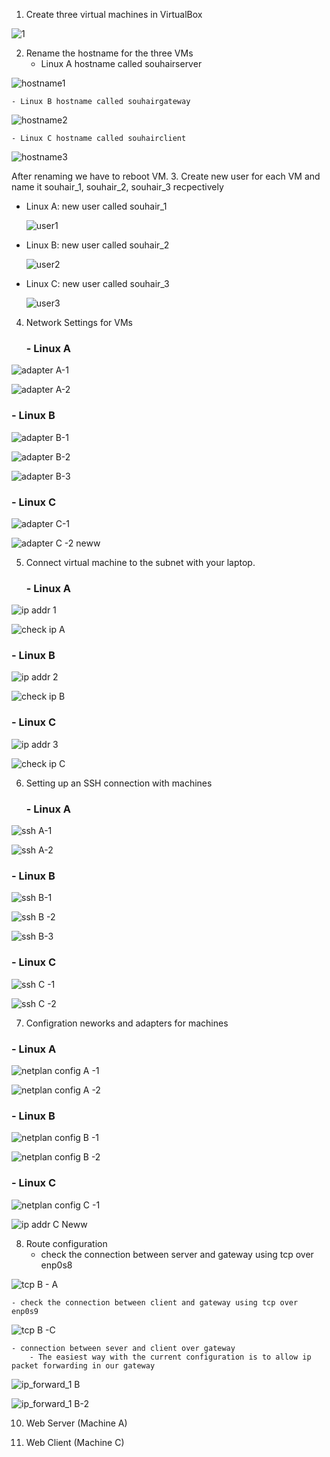 1. Create three virtual machines in VirtualBox

  ![1](https://user-images.githubusercontent.com/25878224/224850734-a82484fe-b9b8-4773-b2c2-9e11c71e6bf2.PNG)

2. Rename the hostname for the three VMs
    - Linux A hostname called souhairserver
    
  ![hostname1](https://user-images.githubusercontent.com/25878224/224851340-bea6e79f-a6c6-40eb-a44f-dd2023e6003d.PNG)


    - Linux B hostname called souhairgateway
    
  ![hostname2](https://user-images.githubusercontent.com/25878224/224852802-ccc60827-ced8-448a-9bb7-bdb4d51e45b2.PNG)

    - Linux C hostname called souhairclient
    
  ![hostname3](https://user-images.githubusercontent.com/25878224/224851349-422d36ed-e4e3-4f80-ae5d-f85e79891276.PNG)


After renaming we have to reboot VM.
3. Create new user for each VM and name it souhair_1, souhair_2, souhair_3 recpectively

- Linux A: new user called souhair_1

  ![user1](https://user-images.githubusercontent.com/25878224/224853045-de609537-bf40-4ec0-b8ca-4c3000e2d8cf.PNG)

- Linux B: new user called souhair_2

  ![user2](https://user-images.githubusercontent.com/25878224/224853066-a1225ce1-33bd-4ffc-a6dc-b15457c59af3.PNG)

- Linux C: new user called souhair_3

  ![user3](https://user-images.githubusercontent.com/25878224/224853080-5118e568-926b-46a3-8c9d-1a3cd50c931b.PNG)

4. Network Settings for VMs
   ### - Linux A
    
  ![adapter A-1](https://user-images.githubusercontent.com/25878224/224854061-f0a08f4d-f597-4caf-9cb9-75c7684030e2.PNG)
    

  ![adapter A-2](https://user-images.githubusercontent.com/25878224/224854117-e9f9c785-d41e-43fa-97c1-3637249a69ee.PNG)


   ### - Linux B


  ![adapter B-1](https://user-images.githubusercontent.com/25878224/224854125-5b662429-c508-425f-ac66-273611d2dcb1.PNG)
    

  ![adapter B-2](https://user-images.githubusercontent.com/25878224/224854144-3ca62341-bf4a-40a3-b2f9-4a6988b85bea.PNG)
    

  ![adapter B-3](https://user-images.githubusercontent.com/25878224/224854156-ef97d6b7-2e35-45f0-bde7-c222b22d9c2c.PNG)
    

   ### - Linux C


  ![adapter C-1](https://user-images.githubusercontent.com/25878224/224854199-53cbe18f-00f3-425d-9733-dc0b32df9c9d.PNG)
    
    
  ![adapter C -2 neww](https://user-images.githubusercontent.com/25878224/224864839-c11e892d-a6c4-4cdd-b1ee-cd85ab357bdd.PNG)


5. Connect virtual machine to the subnet with your laptop.
   ### - Linux A 
   
  ![ip addr 1](https://user-images.githubusercontent.com/25878224/224855027-5fc5a249-8d1f-4f2d-939c-71a4d37367d8.PNG)
    
 
  ![check ip A](https://user-images.githubusercontent.com/25878224/224855799-7e0a25d4-9d64-4c0d-a89f-8e2f2694e588.PNG)
    
 
   ### - Linux B
  
  ![ip addr 2](https://user-images.githubusercontent.com/25878224/224855042-fb45a831-9a7b-4ae1-b797-027656054b4d.PNG)
  
  
  ![check ip B](https://user-images.githubusercontent.com/25878224/224855826-8b6fceec-d58e-4b3d-98f3-63eecb944ae1.PNG)
    

   ### - Linux C
  
  ![ip addr 3](https://user-images.githubusercontent.com/25878224/224855065-7c181d53-c321-426f-ae95-7dca868e039b.PNG)
    

  ![check ip C](https://user-images.githubusercontent.com/25878224/224855852-571409e9-e1f5-4c83-99c1-6190bbd4c6b9.PNG)
    

6. Setting up an SSH connection with machines
   ### - Linux A 
   
  ![ssh A-1](https://user-images.githubusercontent.com/25878224/224857215-7f644c6d-2923-4766-83b3-84d2ae0eb606.PNG)
    
   
  ![ssh A-2](https://user-images.githubusercontent.com/25878224/224857234-dab26f6b-123f-4bc6-ac34-2b8ff778b597.PNG)
    

   ### - Linux B
   
  ![ssh B-1](https://user-images.githubusercontent.com/25878224/224857266-e814e9a3-9ca5-44d6-85f0-dee666bfd854.PNG)
    

  ![ssh B -2](https://user-images.githubusercontent.com/25878224/224857276-790394fa-589e-42d2-9493-7ead57a71eda.PNG)
    
   
  ![ssh B-3](https://user-images.githubusercontent.com/25878224/224857282-d8beddbe-be07-40cd-bd9e-a1380296e2ae.PNG)
    

   ### - Linux C
   
  ![ssh C -1](https://user-images.githubusercontent.com/25878224/224857314-7ae968c1-8c1e-4dd0-96dc-43081cd56a0d.PNG)
    

  ![ssh C -2](https://user-images.githubusercontent.com/25878224/224857330-541b5867-0833-4ea6-b038-b0a111bd0908.PNG)
    

7. Configration neworks and adapters for machines
  ### - Linux A 
  
  ![netplan config A -1](https://user-images.githubusercontent.com/25878224/224859158-9b387d51-9b03-46fa-8339-49a52b8d4e9b.PNG)
  

  ![netplan config A -2](https://user-images.githubusercontent.com/25878224/224859181-5b0f1bf9-9018-44fb-9653-8689ca25447f.PNG)
  

  ### - Linux B 
  
   ![netplan config B -1](https://user-images.githubusercontent.com/25878224/224858856-5c6fd46a-f03e-49ba-b2c9-331ec02d43a2.PNG)
   
  
   ![netplan config B -2](https://user-images.githubusercontent.com/25878224/224858866-7cfcd918-0825-4d2e-b2ee-87e3fdab23ee.PNG)
   
  
  ### - Linux C 

   ![netplan config C -1](https://user-images.githubusercontent.com/25878224/224858925-92a3b892-386c-4f4f-a333-81fb5bbddc05.PNG)
   

   ![ip addr C Neww](https://user-images.githubusercontent.com/25878224/224864978-e00fbd20-658b-4608-a82b-709223d7a0ea.PNG)

    
8. Route configuration 
    - check the connection between server and gateway using tcp over enp0s8
    
  ![tcp B - A](https://user-images.githubusercontent.com/25878224/224865139-45c038ba-2197-48f5-a844-9645f62cae7e.PNG)

    
    - check the connection between client and gateway using tcp over enp0s9

  ![tcp B -C](https://user-images.githubusercontent.com/25878224/224865158-3425933c-7137-4edb-b0dd-a3539520c99e.PNG)

    - connection between sever and client over gateway 
        - The easiest way with the current configuration is to allow ip packet forwarding in our gateway
        
   ![ip_forward_1 B](https://user-images.githubusercontent.com/25878224/224865655-c36a6ae9-9873-4af6-b3b7-da57ef60c35a.PNG)
   
   ![ip_forward_1 B-2](https://user-images.githubusercontent.com/25878224/224865677-0995dc83-9e6d-483f-8851-c47873cd70b9.PNG)
    
10. Web Server (Machine A)


12. Web Client (Machine C)


